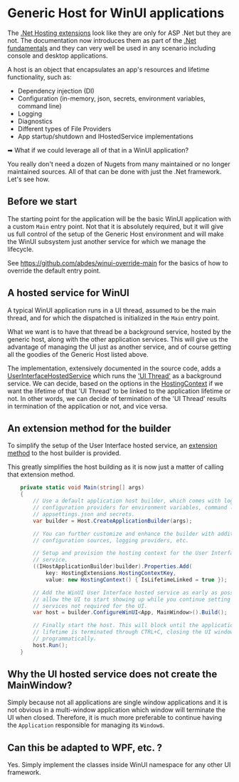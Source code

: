 # Generic Host for WinUI applications

The [.Net Hosting
extensions](https://learn.microsoft.com/en-us/dotnet/core/extensions/generic-host)
look like they are only for ASP .Net but they are not. The documentation now
introduces them as part of the [.Net
fundamentals](https://learn.microsoft.com/en-us/dotnet/core/extensions/generic-host)
and they can very well be used in any scenario including console and desktop
applications.

A host is an object that encapsulates an app's resources and lifetime
functionality, such as:

- Dependency injection (DI)
- Configuration (in-memory, json, secrets, environment variables, command line)
- Logging
- Diagnostics
- Different types of File Providers
- App startup/shutdown and IHostedService implementations

➡ What if we could leverage all of that in a WinUI application?

You really don't need a dozen of Nugets from many maintained or no longer
maintained sources. All of that can be done with just the .Net framework. Let's
see how.

## Before we start

The starting point for the application will be the basic WinUI application with
a custom `Main` entry point. Not that it is absolutely required, but it will
give us full control of the setup of the Generic Host environment and will make
the WinUI subsystem just another service for which we manage the lifecycle.

See <https://github.com/abdes/winui-override-main> for the basics of how to
override the default entry point.

## A hosted service for WinUI

A typical WinUI application runs in a UI thread, assumed to be the main thread,
and for which the dispatched is initialized in the `Main` entry point.

What we want is to have that thread be a background service, hosted by the
generic host, along with the other application services. This will give us the
advantage of managing the UI just as another service, and of course getting all
the goodies of the Generic Host listed above.

The implementation, extensively documented in the source code, adds a
[UserInterfaceHostedService](Hosting/Desktop/WinUI/UserInterfaceHostedService.cs)
which runs the ['UI Thread'](Hosting/Desktop/WinUI/UserInterfaceThread.cs)
as a background service. We can decide, based on the options in the
[HostingContext](Hosting/Desktop/WinUI/HostingContext.cs) if we want the
lifetime of that 'UI Thread' to be linked to the application lifetime or not. In
other words, we can decide of termination of the 'UI Thread' results in
termination of the application or not, and vice versa.

## An extension method for the builder

To simplify the setup of the User Interface hosted service, an [extension
method](App/Hosting/Desktop/WinUI/HostingExtensions.cs) to the host builder is
provided.

This greatly simplifies the host building as it is now just a matter of calling
that extension method.

```csharp
    private static void Main(string[] args)
    {
        // Use a default application host builder, which comes with logging,
        // configuration providers for environment variables, command line,
        // appsettings.json and secrets.
        var builder = Host.CreateApplicationBuilder(args);

        // You can further customize and enhance the builder with additional
        // configuration sources, logging providers, etc.

        // Setup and provision the hosting context for the User Interface
        // service.
        ((IHostApplicationBuilder)builder).Properties.Add(
            key: HostingExtensions.HostingContextKey,
            value: new HostingContext() { IsLifetimeLinked = true });

        // Add the WinUI User Interface hosted service as early as possible to
        // allow the UI to start showing up while you continue setting up other
        // services not required for the UI.
        var host = builder.ConfigureWinUI<App, MainWindow>().Build();

        // Finally start the host. This will block until the application
        // lifetime is terminated through CTRL+C, closing the UI windows or
        // programmatically.
        host.Run();
    }
```

## Why the UI hosted service does not create the MainWindow?

Simply because not all applications are single window applications and it is not
obvious in a multi-window application which window will terminate the UI when
closed. Therefore, it is much more preferable to continue having the
`Application` responsible for managing its `Window`s.

## Can this be adapted to WPF, etc. ?

Yes. Simply implement the classes inside WinUI namespace for any other UI
framework.
